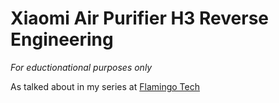 # Xiaomi Air Purifier H3 Reverse Engineering

*For eductionational purposes only*

As talked about in my series at [Flamingo Tech](https://flamingo-tech.nl/2021/03/12/xiaomi-air-purifier-3h-reverse-engineering-part1/)
